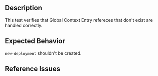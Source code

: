 ## Description

This test verifies that Global Context Entry refereces that don't exist are handled correctly.

## Expected Behavior

`new-deployment` shouldn't be created.

## Reference Issues


